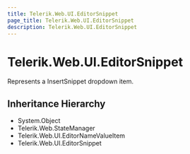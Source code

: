 ```yaml
---
title: Telerik.Web.UI.EditorSnippet
page_title: Telerik.Web.UI.EditorSnippet
description: Telerik.Web.UI.EditorSnippet
---
```


# Telerik.Web.UI.EditorSnippet

Represents a InsertSnippet dropdown item.

## Inheritance Hierarchy

* System.Object
* Telerik.Web.StateManager
* Telerik.Web.UI.EditorNameValueItem
* Telerik.Web.UI.EditorSnippet

